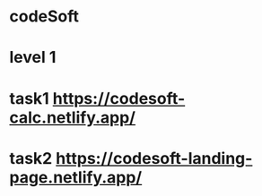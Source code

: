 # codeSoft
# level 1 
                                                           
# task1 https://codesoft-calc.netlify.app/ 
# task2 https://codesoft-landing-page.netlify.app/ 
